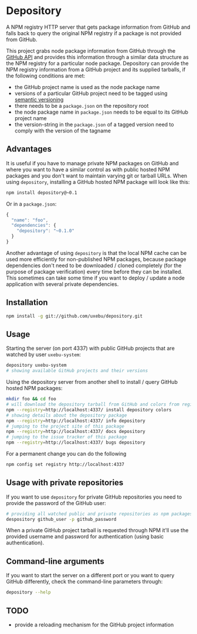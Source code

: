# Depository

A NPM registry HTTP server that gets package information from GitHub and falls back
to query the original NPM registry if a package is not provided from GitHub.

This project grabs node package information from GitHub through the 
[GitHub API](http://developer.github.com/) and provides this information through a 
similar data structure as the NPM registry for a particular node package. Depository
can provide the NPM registry information from a GitHub project and its supplied tarballs,
if the following conditions are met:

* the GitHub project name is used as the node package name
* versions of a particular GitHub project need to be tagged using [semantic versioning](http://semver.org/)
* there needs to be a `package.json` on the repository root
* the node package name in `package.json` needs to be equal to its GitHub project name
* the version-string in the `package.json` of a tagged version need to comply with the version of the tagname 

## Advantages

It is useful if you have to manage private NPM packages on GitHub and where you want to have
a similar control as with public hosted NPM packages and you don't want to maintain varying
git or tarball URLs. When using `depository`, installing a GitHub hosted NPM package will 
look like this:

~~~bash
npm install depository@~0.1
~~~

Or in a `package.json`:

~~~js
{
  "name": "foo",
  "dependencies": {
    "depository": "~0.1.0"
  }
}
~~~

Another advantage of using `depository` is that the local NPM cache can be used more efficiently
for non-published NPM packages, because package dependencies don't need to be downloaded / cloned
completely (for the purpose of package verification) every time before they can be installed. This
sometimes can take some time if you want to deploy / update a node application with several private
dependencies.

## Installation

~~~bash
npm install -g git://github.com/uxebu/depository.git
~~~

## Usage

Starting the server (on port 4337) with public GitHub projects that are watched by user `uxebu-system`:

~~~bash
depository uxebu-system
# showing available GitHub projects and their versions
~~~

Using the depository server from another shell to install / query GitHub hosted NPM packages:

~~~bash
mkdir foo && cd foo
# will download the depository tarball from GitHub and colors from registry.npmjs.org
npm --registry=http://localhost:4337/ install depository colors
# showing details about the depository package
npm --registry=http://localhost:4337/ info depository
# jumping to the project site of this package
npm --registry=http://localhost:4337/ docs depository
# jumping to the issue tracker of this package
npm --registry=http://localhost:4337/ bugs depository
~~~

For a permanent change you can do the following

~~~bash
npm config set registry http://localhost:4337
~~~

## Usage with private repositories

If you want to use `depository` for private GitHub repositories you need to provide the password of the
GitHub user:

~~~bash
# providing all watched public and private repositories as npm packages
despository github_user -p github_password
~~~

When a private GitHub project tarball is requested through NPM it'll use the provided username and password 
for authentication (using basic authentication).

## Command-line arguments

If you want to start the server on a different port or you want to query GitHub differently,
check the command-line parameters through:

~~~bash
depository --help
~~~

## TODO

* provide a reloading mechanism for the GitHub project information
